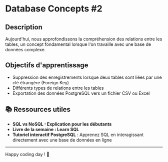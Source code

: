 # Database Concepts #2

## Description
Aujourd'hui, nous approfondissons la compréhension des relations entre les tables, un concept fondamental lorsque l'on travaille avec une base de données complexe.

## Objectifs d'apprentissage
- Suppression des enregistrements lorsque deux tables sont liées par une clé étrangère (Foreign Key)
- Différents types de relations entre les tables
- Exportation des données PostgreSQL vers un fichier CSV ou Excel
 
## 📚 Ressources utiles
- **SQL vs NoSQL : Explication pour les débutants**
- **Livre de la semaine : Learn SQL**
- **Tutoriel interactif PostgreSQL** : Apprenez SQL en interagissant directement avec une base de données en ligne

---
Happy coding day ! 🚀

